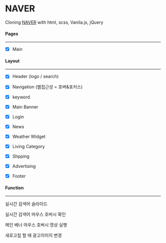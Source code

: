 # NAVER

Cloning [NAVER](https://www.naver.com/) with html, scss, Vanila.js, jQuery

#### Pages

---

- [x] Main

#### Layout

---

- [x] Header (logo / search)
- [x] Navigation (웹접근성 = 호버&포커스)
- [x] keyword
- [x] Main Banner 

- [x] Login
- [x] News
- [x] Weather Widget
- [x] Living Category
- [x] Shpping
- [x] Advertising
- [x] Footer

#### Function

---

실시간 검색어 슬라이드

실시간 검색어 마우스 호버시 확인

메인 베너 마우스 호버시 영상 실행

새로고침 할 때 광고이미지 변경